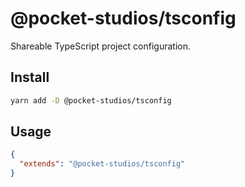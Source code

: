 # @pocket-studios/tsconfig

Shareable TypeScript project configuration.

## Install

```bash
yarn add -D @pocket-studios/tsconfig
```

## Usage

```json
{
  "extends": "@pocket-studios/tsconfig"
}
```
